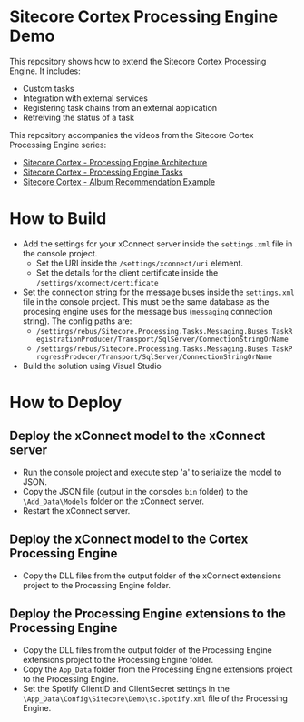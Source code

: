 # Sitecore Cortex Processing Engine Demo #

This repository shows how to extend the Sitecore Cortex Processing Engine. It includes:

* Custom tasks
* Integration with external services
* Registering task chains from an external application
* Retreiving the status of a task

This repository accompanies the videos from the Sitecore Cortex Processing Engine series:

* [Sitecore Cortex - Processing Engine Architecture](https://www.youtube.com/watch?v=gNUu0QuW09g)
* [Sitecore Cortex - Processing Engine Tasks](https://www.youtube.com/watch?v=DbDSwirB4Oc)
* [Sitecore Cortex - Album Recommendation Example](https://www.youtube.com/watch?v=7UEqCHrHY5Y)

# How to Build #

* Add the settings for your xConnect server inside the `settings.xml` file in the console project.
  * Set the URI inside the `/settings/xconnect/uri` element.
  * Set the details for the client certificate inside the `/settings/xconnect/certificate`
* Set the connection string for the message buses inside the `settings.xml` file in the console project. This must be the same database as the procesing engine uses for the message bus (`messaging` connection string). The config paths are:
  * `/settings/rebus/Sitecore.Processing.Tasks.Messaging.Buses.TaskRegistrationProducer/Transport/SqlServer/ConnectionStringOrName`
  * `/settings/rebus/Sitecore.Processing.Tasks.Messaging.Buses.TaskProgressProducer/Transport/SqlServer/ConnectionStringOrName`
* Build the solution using Visual Studio

# How to Deploy #

## Deploy the xConnect model to the xConnect server ##
* Run the console project and execute step 'a' to serialize the model to JSON.
* Copy the JSON file (output in the consoles `bin` folder) to the `\Add_Data\Models` folder on the xConnect server.
* Restart the xConnect server.

## Deploy the xConnect model to the Cortex Processing Engine ##
* Copy the DLL files from the output folder of the xConnect extensions project to the Processing Engine folder.

## Deploy the Processing Engine extensions to the Processing Engine ##
* Copy the DLL files from the output folder of the Processing Engine extensions project to the Processing Engine folder.
* Copy the `App_Data` folder from the Processing Engine extensions project to the Processing Engine.
* Set the Spotify ClientID and ClientSecret settings in the `\App_Data\Config\Sitecore\Demo\sc.Spotify.xml` file of the Processing Engine.
